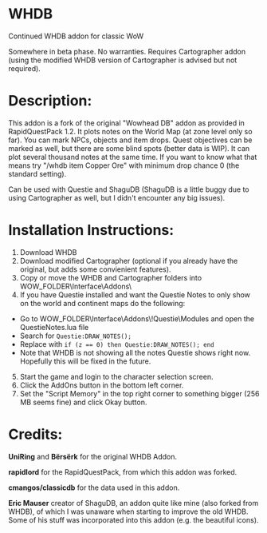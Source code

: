 # WHDB
Continued WHDB addon for classic WoW

Somewhere in beta phase. No warranties. Requires Cartographer addon (using the modified WHDB version of Cartographer is advised but not required).

# Description:

This addon is a fork of the original "Wowhead DB" addon as provided in RapidQuestPack 1.2. It plots notes on the World Map (at zone level only so far). You can mark NPCs, objects and item drops. Quest objectives can be marked as well, but there are some blind spots (better data is WIP). It can plot several thousand notes at the same time. If you want to know what that means try "/whdb item Copper Ore" with minimum drop chance 0 (the standard setting).

Can be used with Questie and ShaguDB (ShaguDB is a little buggy due to using Cartographer as well, but I didn't encounter any big issues).

# Installation Instructions:

 1. Download WHDB
 2. Download modified Cartographer (optional if you already have the original, but adds some convienient features).
 3. Copy or move the WHDB and Cartographer folders into WOW_FOLDER\Interface\Addons\
 4. If you have Questie installed and want the Questie Notes to only show on the world and continent maps do the following:
  * Go to WOW_FOLDER\Interface\Addons\\!Questie\Modules and open the QuestieNotes.lua file
  * Search for ```Questie:DRAW_NOTES();```
  * Replace with ```if (z == 0) then Questie:DRAW_NOTES(); end```
  * Note that WHDB is not showing all the notes Questie shows right now. Hopefully this will be fixed in the future.
 5. Start the game and login to the character selection screen.
 6. Click the AddOns button in the bottom left corner.
 7. Set the "Script Memory" in the top right corner to something bigger (256 MB seems fine) and click Okay button.

# Credits:

**UniRing** and **Bërsërk** for the original WHDB Addon.

**rapidlord** for the RapidQuestPack, from which this addon was forked.

**cmangos/classicdb** for the data used in this addon.

**Eric Mauser** creator of ShaguDB, an addon quite like mine (also forked from WHDB), of which I was unaware when starting to improve the old WHDB. Some of his stuff was incorporated into this addon (e.g. the beautiful icons).
